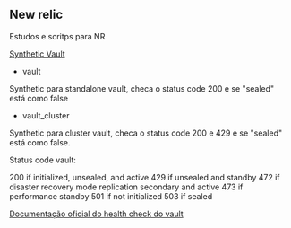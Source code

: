 ## New relic

Estudos e scritps para NR

[Synthetic Vault](synthetics/vault)

* vault

Synthetic para standalone vault, checa o status code 200 e se "sealed" está como false


* vault_cluster

Synthetic para cluster vault, checa o status code 200 e 429 e se "sealed" está como false.

Status code vault:

200 if initialized, unsealed, and active
429 if unsealed and standby
472 if disaster recovery mode replication secondary and active
473 if performance standby
501 if not initialized
503 if sealed

[Documentação oficial do health check do vault](https://www.vaultproject.io/api/system/health)